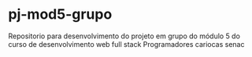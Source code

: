 # pj-mod5-grupo
Repositorio para desenvolvimento do projeto em grupo do módulo 5 do curso de desenvolvimento web full stack Programadores cariocas senac
